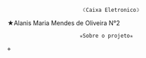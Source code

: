                             ☾Caixa Eletronico☽

★Alanis Maria Mendes de Oliveira N°2                            

                           ✯Sobre o projeto✯
                           
⌖
